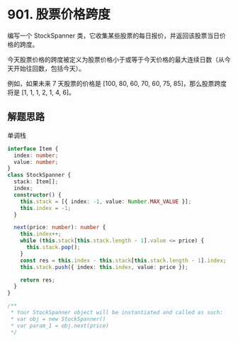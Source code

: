 # 901. 股票价格跨度

编写一个 StockSpanner 类，它收集某些股票的每日报价，并返回该股票当日价格的跨度。

今天股票价格的跨度被定义为股票价格小于或等于今天价格的最大连续日数（从今天开始往回数，包括今天）。

例如，如果未来 7 天股票的价格是 [100, 80, 60, 70, 60, 75, 85]，那么股票跨度将是 [1, 1, 1, 2, 1, 4, 6]。

## 解题思路

单调栈

```typescript
interface Item {
  index: number;
  value: number;
}
class StockSpanner {
  stack: Item[];
  index;
  constructor() {
    this.stack = [{ index: -1, value: Number.MAX_VALUE }];
    this.index = -1;
  }

  next(price: number): number {
    this.index++;
    while (this.stack[this.stack.length - 1].value <= price) {
      this.stack.pop();
    }
    const res = this.index - this.stack[this.stack.length - 1].index;
    this.stack.push({ index: this.index, value: price });

    return res;
  }
}

/**
 * Your StockSpanner object will be instantiated and called as such:
 * var obj = new StockSpanner()
 * var param_1 = obj.next(price)
 */

```
